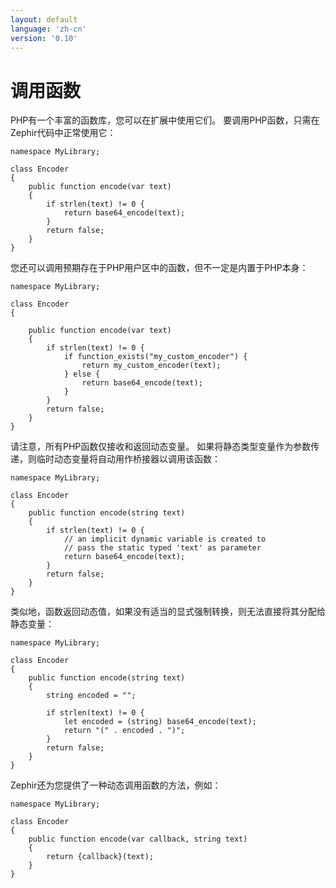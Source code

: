 ```yaml
---
layout: default
language: 'zh-cn'
version: '0.10'
---
```

# 调用函数

PHP有一个丰富的函数库，您可以在扩展中使用它们。 要调用PHP函数，只需在Zephir代码中正常使用它：

```zephir
namespace MyLibrary;

class Encoder
{
    public function encode(var text)
    {
        if strlen(text) != 0 {
            return base64_encode(text);
        }
        return false;
    }
}
```

您还可以调用预期存在于PHP用户区中的函数，但不一定是内置于PHP本身：

```zephir
namespace MyLibrary;

class Encoder
{

    public function encode(var text)
    {
        if strlen(text) != 0 {
            if function_exists("my_custom_encoder") {
                return my_custom_encoder(text);
            } else {
                return base64_encode(text);
            }
        }
        return false;
    }
}
```

请注意，所有PHP函数仅接收和返回动态变量。 如果将静态类型变量作为参数传递，则临时动态变量将自动用作桥接器以调用该函数：

```zephir
namespace MyLibrary;

class Encoder
{
    public function encode(string text)
    {
        if strlen(text) != 0 {
            // an implicit dynamic variable is created to
            // pass the static typed 'text' as parameter
            return base64_encode(text);
        }
        return false;
    }
}
```

类似地，函数返回动态值，如果没有适当的显式强制转换，则无法直接将其分配给静态变量：

```zephir
namespace MyLibrary;

class Encoder
{
    public function encode(string text)
    {
        string encoded = "";

        if strlen(text) != 0 {
            let encoded = (string) base64_encode(text);
            return "(" . encoded . ")";
        }
        return false;
    }
}
```

Zephir还为您提供了一种动态调用函数的方法，例如：

```zephir
namespace MyLibrary;

class Encoder
{
    public function encode(var callback, string text)
    {
        return {callback}(text);
    }
}
```
